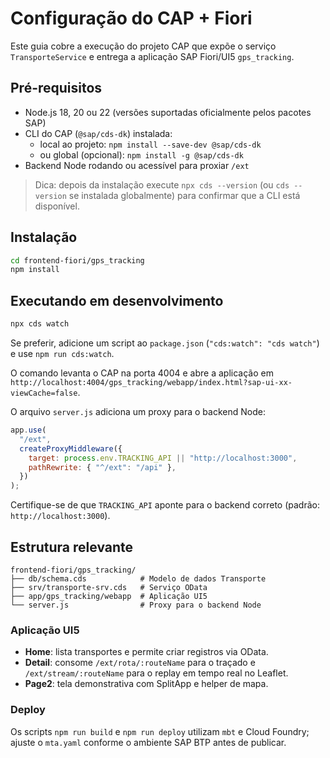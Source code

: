 # Configuração do CAP + Fiori

Este guia cobre a execução do projeto CAP que expõe o serviço `TransporteService` e entrega a aplicação SAP Fiori/UI5 `gps_tracking`.

## Pré-requisitos

- Node.js 18, 20 ou 22 (versões suportadas oficialmente pelos pacotes SAP)
- CLI do CAP (`@sap/cds-dk`) instalada:
  - local ao projeto: `npm install --save-dev @sap/cds-dk`
  - ou global (opcional): `npm install -g @sap/cds-dk`
- Backend Node rodando ou acessível para proxiar `/ext`

> Dica: depois da instalação execute `npx cds --version` (ou `cds --version` se instalada globalmente) para confirmar que a CLI está disponível.

## Instalação

```bash
cd frontend-fiori/gps_tracking
npm install
```

## Executando em desenvolvimento

```bash
npx cds watch
```

Se preferir, adicione um script ao `package.json` (`"cds:watch": "cds watch"`) e use `npm run cds:watch`.

O comando levanta o CAP na porta 4004 e abre a aplicação em `http://localhost:4004/gps_tracking/webapp/index.html?sap-ui-xx-viewCache=false`.

O arquivo `server.js` adiciona um proxy para o backend Node:

```js
app.use(
  "/ext",
  createProxyMiddleware({
    target: process.env.TRACKING_API || "http://localhost:3000",
    pathRewrite: { "^/ext": "/api" },
  })
);
```

Certifique-se de que `TRACKING_API` aponte para o backend correto (padrão: `http://localhost:3000`).

## Estrutura relevante

```
frontend-fiori/gps_tracking/
├── db/schema.cds            # Modelo de dados Transporte
├── srv/transporte-srv.cds   # Serviço OData
├── app/gps_tracking/webapp  # Aplicação UI5
└── server.js                # Proxy para o backend Node
```

### Aplicação UI5

- **Home**: lista transportes e permite criar registros via OData.
- **Detail**: consome `/ext/rota/:routeName` para o traçado e `/ext/stream/:routeName` para o replay em tempo real no Leaflet.
- **Page2**: tela demonstrativa com SplitApp e helper de mapa.

### Deploy

Os scripts `npm run build` e `npm run deploy` utilizam `mbt` e Cloud Foundry; ajuste o `mta.yaml` conforme o ambiente SAP BTP antes de publicar.
